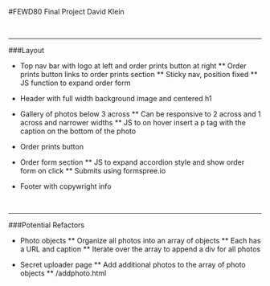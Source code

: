 #FEWD80 Final Project
David Klein

<br>

---

###Layout

* Top nav bar with logo at left and order prints button at right
** Order prints button links to order prints section
** Sticky nav, position fixed
** JS function to expand order form

* Header with full width background image and centered h1

* Gallery of photos below 3 across
** Can be responsive to 2 across and 1 across and narrower widths
** JS to on hover insert a p tag with the caption on the bottom of the photo

* Order prints button

* Order form section
** JS to expand accordion style and show order form on click
** Submits using formspree.io

* Footer with copywright info

<br>

---

###Potential Refactors

* Photo objects
** Organize all photos into an array of objects
** Each has a URL and caption
** Iterate over the array to append a div for all photos

* Secret uploader page
** Add additional photos to the array of photo objects
** /addphoto.html

